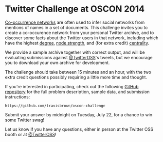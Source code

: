 Twitter Challenge at OSCON 2014
===============================

[Co-occurrence networks](http://en.wikipedia.org/wiki/Co-occurrence_networks)
are often used to infer social networks from mentions of names in a set of
documents. This challenge invites you to create a co-occurence network from your
personal Twitter archive, and to discover some facts about the Twitter users in
that network, including which have the highest [degree](http://en.wikipedia.org/wiki/Degree_%28graph_theory%29),
[node strength](http://en.wikipedia.org/wiki/Weighted_network), and (for extra
credit) [centrality](http://en.wikipedia.org/wiki/Degree_centrality#Degree_centrality).

We provide a sample archive together with correct output, and will be
evaluating submissions against [@TwitterOSS](https://twitter.com/TwitterOSS)'s
tweets, but we encourage you to download your own archive for development.

The challenge should take between 15 minutes and an hour, with the two extra
credit questions possibly requiring a little more time and thought.

If you're interested in participating, check out the following
[GitHub repository](https://github.com/travisbrown/oscon-challenge) for the full
problem description, sample data, and submission instructions:

```
https://github.com/travisbrown/oscon-challenge
```

Submit your answer by midnight on Tuesday, July 22, for a chance to win some
Twitter swag!

Let us know if you have any questions, either in person at the Twitter OSS booth
or at [@TwitterOSS](https://twitter.com/TwitterOSS)!

